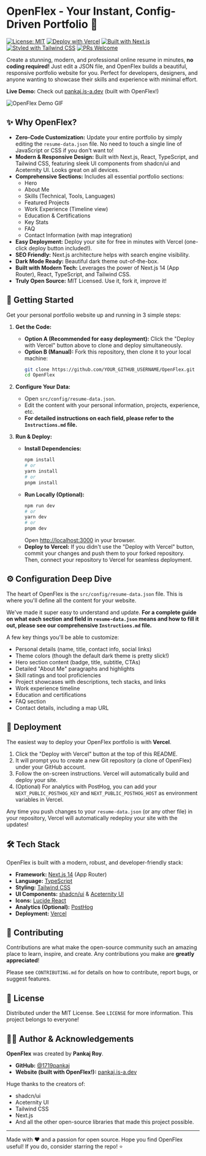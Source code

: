 # OpenFlex - Your Instant, Config-Driven Portfolio 🚀

[![License: MIT](https://img.shields.io/badge/License-MIT-yellow.svg)](https://opensource.org/licenses/MIT)
[![Deploy with Vercel](https://vercel.com/button)](https://vercel.com/new/clone?repository-url=https%3A%2F%2Fgithub.com%2FYOUR_GITHUB_USERNAME%2FOpenFlex&project-name=my-openflex-portfolio&repository-name=my-openflex-portfolio&env=NEXT_PUBLIC_POSTHOG_KEY,NEXT_PUBLIC_POSTHOG_HOST&envDescription=Optional%20PostHog%20analytics%20keys.&envLink=https%3A%2F%2Fposthog.com%2Fdocs%2Flibraries%2Fnext-js)
[![Built with Next.js](https://img.shields.io/badge/Built%20with-Next.js-black?logo=next.js)](https://nextjs.org)
[![Styled with Tailwind CSS](https://img.shields.io/badge/Styled%20with-Tailwind%20CSS-38B2AC?logo=tailwind-css)](https://tailwindcss.com)
[![PRs Welcome](https://img.shields.io/badge/PRs-welcome-brightgreen.svg)](CONTRIBUTING.md)

Create a stunning, modern, and professional online resume in minutes, **no coding required!** Just edit a JSON file, and OpenFlex builds a beautiful, responsive portfolio website for you. Perfect for developers, designers, and anyone wanting to showcase their skills and experience with minimal effort.

**Live Demo:** Check out [pankaj.is-a.dev](https://pankaj.is-a.dev) (built with OpenFlex!)

![OpenFlex Demo GIF](https://github.com/1719pankaj/Utilities/blob/main/OpenFlex.png)

## ✨ Why OpenFlex?

*   **Zero-Code Customization:** Update your entire portfolio by simply editing the `resume-data.json` file. No need to touch a single line of JavaScript or CSS if you don't want to!
*   **Modern & Responsive Design:** Built with Next.js, React, TypeScript, and Tailwind CSS, featuring sleek UI components from shadcn/ui and Aceternity UI. Looks great on all devices.
*   **Comprehensive Sections:** Includes all essential portfolio sections:
    *   Hero
    *   About Me
    *   Skills (Technical, Tools, Languages)
    *   Featured Projects
    *   Work Experience (Timeline view)
    *   Education & Certifications
    *   Key Stats
    *   FAQ
    *   Contact Information (with map integration)
*   **Easy Deployment:** Deploy your site for free in minutes with Vercel (one-click deploy button included!).
*   **SEO Friendly:** Next.js architecture helps with search engine visibility.
*   **Dark Mode Ready:** Beautiful dark theme out-of-the-box.
*   **Built with Modern Tech:** Leverages the power of Next.js 14 (App Router), React, TypeScript, and Tailwind CSS.
*   **Truly Open Source:** MIT Licensed. Use it, fork it, improve it!

## 🚀 Getting Started

Get your personal portfolio website up and running in 3 simple steps:

1.  **Get the Code:**
    *   **Option A (Recommended for easy deployment):** Click the "Deploy with Vercel" button above to clone and deploy simultaneously.
    *   **Option B (Manual):** Fork this repository, then clone it to your local machine:
        ```bash
        git clone https://github.com/YOUR_GITHUB_USERNAME/OpenFlex.git
        cd OpenFlex
        ```

2.  **Configure Your Data:**
    *   Open `src/config/resume-data.json`.
    *   Edit the content with your personal information, projects, experience, etc.
    *   **For detailed instructions on each field, please refer to the `Instructions.md` file.**

3.  **Run & Deploy:**
    *   **Install Dependencies:**
        ```bash
        npm install
        # or
        yarn install
        # or
        pnpm install
        ```
    *   **Run Locally (Optional):**
        ```bash
        npm run dev
        # or
        yarn dev
        # or
        pnpm dev
        ```
        Open [http://localhost:3000](http://localhost:3000) in your browser.
    *   **Deploy to Vercel:**
        If you didn't use the "Deploy with Vercel" button, commit your changes and push them to your forked repository. Then, connect your repository to Vercel for seamless deployment.

## ⚙️ Configuration Deep Dive

The heart of OpenFlex is the `src/config/resume-data.json` file. This is where you'll define all the content for your website.

We've made it super easy to understand and update. **For a complete guide on what each section and field in `resume-data.json` means and how to fill it out, please see our comprehensive `Instructions.md` file.**

A few key things you'll be able to customize:
*   Personal details (name, title, contact info, social links)
*   Theme colors (though the default dark theme is pretty slick!)
*   Hero section content (badge, title, subtitle, CTAs)
*   Detailed "About Me" paragraphs and highlights
*   Skill ratings and tool proficiencies
*   Project showcases with descriptions, tech stacks, and links
*   Work experience timeline
*   Education and certifications
*   FAQ section
*   Contact details, including a map URL

## 🚀 Deployment

The easiest way to deploy your OpenFlex portfolio is with **Vercel**.

1.  Click the "Deploy with Vercel" button at the top of this README.
2.  It will prompt you to create a new Git repository (a clone of OpenFlex) under your GitHub account.
3.  Follow the on-screen instructions. Vercel will automatically build and deploy your site.
4.  (Optional) For analytics with PostHog, you can add your `NEXT_PUBLIC_POSTHOG_KEY` and `NEXT_PUBLIC_POSTHOG_HOST` as environment variables in Vercel.

Any time you push changes to your `resume-data.json` (or any other file) in your repository, Vercel will automatically redeploy your site with the updates!

## 🛠️ Tech Stack

OpenFlex is built with a modern, robust, and developer-friendly stack:

*   **Framework:** [Next.js 14](https://nextjs.org/) (App Router)
*   **Language:** [TypeScript](https://www.typescriptlang.org/)
*   **Styling:** [Tailwind CSS](https://tailwindcss.com/)
*   **UI Components:** [shadcn/ui](https://ui.shadcn.com/) & [Aceternity UI](https://ui.aceternity.com/)
*   **Icons:** [Lucide React](https://lucide.dev/)
*   **Analytics (Optional):** [PostHog](https://posthog.com/)
*   **Deployment:** [Vercel](https://vercel.com/)

## 🤝 Contributing

Contributions are what make the open-source community such an amazing place to learn, inspire, and create. Any contributions you make are **greatly appreciated**!

Please see `CONTRIBUTING.md` for details on how to contribute, report bugs, or suggest features.

## 📄 License

Distributed under the MIT License. See `LICENSE` for more information. This project belongs to everyone!

## 👨‍💻 Author & Acknowledgements

**OpenFlex** was created by **Pankaj Roy**.

*   **GitHub:** [@1719pankaj](https://github.com/1719pankaj)
*   **Website (built with OpenFlex!):** [pankaj.is-a.dev](https://pankaj.is-a.dev)

Huge thanks to the creators of:
*   shadcn/ui
*   Aceternity UI
*   Tailwind CSS
*   Next.js
*   And all the other open-source libraries that made this project possible.

---

Made with ❤️ and a passion for open source. Hope you find OpenFlex useful!
If you do, consider starring the repo! ⭐
